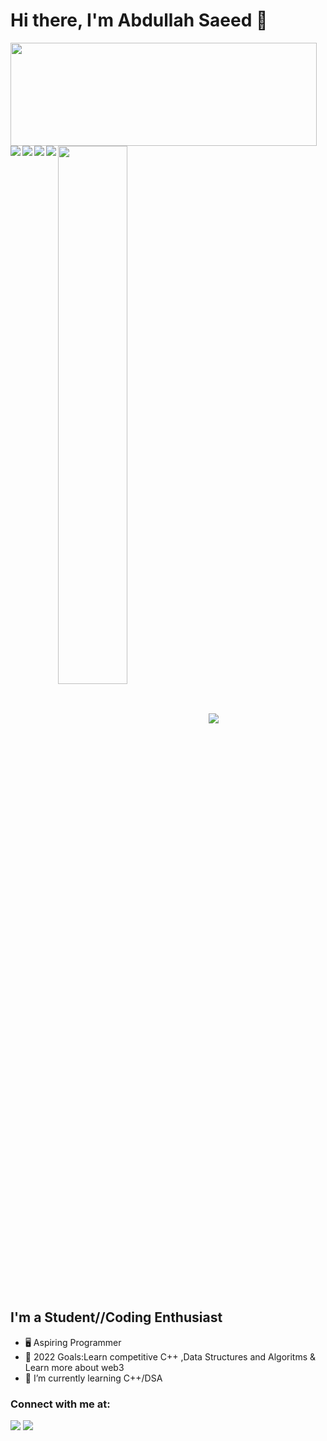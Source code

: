 # Hi there, I'm Abdullah Saeed 👋 
<p>
  <img align="center" width="490" height="165" src="https://github-readme-stats.vercel.app/api?username=AbdullahSaeed1211&show_icons=true&hide_border=false&line_height=20&title_color=f69673&icon_color=1b93c9&show_owner=true"/>
<img align="center" width="47%" src="https://github-readme-stats.vercel.app/api/top-langs/?username=AbdullahSaeed1211&layout=compact)" />

<!--<img align="left" src="https://img.shields.io/badge/Ethereum-3C3C3D?style=for-the-badge&logo=Ethereum&logoColor=white" />

<img align="left" src="https://img.shields.io/badge/-Hackerrank-2EC866?style=for-the-badge&logo=HackerRank&logoColor=white" />

<img align="left" src="https://img.shields.io/badge/Kaggle-035a7d?style=for-the-badge&logo=kaggle&logoColor=white" />


<img align="left" src="https://img.shields.io/badge/css3-%231572B6.svg?style=for-the-badge&logo=css3&logoColor=white" />

<img align="left" src="https://img.shields.io/badge/html5-%23E34F26.svg?style=for-the-badge&logo=html5&logoColor=white" />
-->
<img align="left" src="https://img.shields.io/badge/c++-%2300599C.svg?style=for-the-badge&logo=c%2B%2B&logoColor=white" />

<img align="left" src="https://img.shields.io/badge/java-%23ED8B00.svg?style=for-the-badge&logo=java&logoColor=white" />

<img align="left" src="https://img.shields.io/badge/javascript-%23323330.svg?style=for-the-badge&logo=javascript&logoColor=%23F7DF1E" />

<img align="left" src="https://img.shields.io/badge/Solidity-%23363636.svg?style=for-the-badge&logo=solidity&logoColor=white" />


<img align="center" src="https://img.shields.io/badge/node.js-6DA55F?style=for-the-badge&logo=node.js&logoColor=white" />

## I'm a Student//Coding Enthusiast
- 🖥️ Aspiring Programmer
- 🥅 2022 Goals:Learn competitive C++ ,Data Structures and Algoritms & Learn more about web3
- 🔭 I’m currently learning C++/DSA

### Connect with me at:
<p>
<a href="https://linkedin.com/in/abdullah-saeed1211"><img src="https://img.shields.io/badge/linkedin-0077B5.svg?style=for-the badge&logo=linkedin&logoColor=white"/></a>
<a href="https://twitter.com/Abdullah_1724"><img src="https://img.shields.io/badge/twitter-1DA1F2.svg?style=for-the-badge&logo=twitter&logoColor=white"/></a>
</p>




[linkedin]: www.linkedin.com/in/abdullah-saeed1211
[twitter]: https://twitter.com/Abdullah_1724
